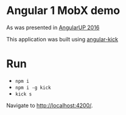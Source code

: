 # Angular 1 MobX demo

As was presented in [AngularUP 2016](http://angular-up.com)

This application was built using [angular-kick](http://github.com/500tech/angular-kick)

# Run
* ```npm i```
* ```npm i -g kick```
* ```kick s```

Navigate to [http://localhost:4200/](http://localhost:4200/).
